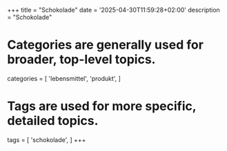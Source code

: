 +++
title = "Schokolade"
date = '2025-04-30T11:59:28+02:00'
description = "Schokolade"
# Categories are generally used for broader, top-level topics.
categories = [
 'lebensmittel',
 'produkt',
]
# Tags are used for more specific, detailed topics.
tags = [
 'schokolade',
]
+++
